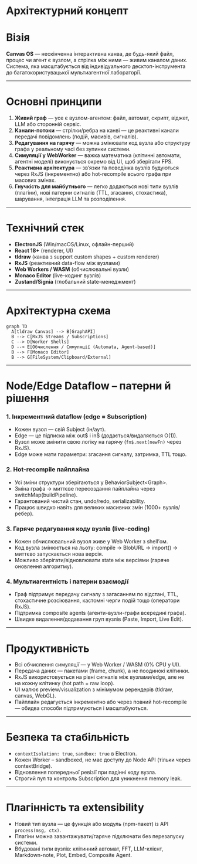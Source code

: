 # Архітектурний концепт

# Візія

**Canvas OS** — нескінченна інтерактивна канва, де будь-який файл, процес чи агент є вузлом, а стрілка між ними — живим каналом даних. Система, яка масштабується від індивідуального десктоп-інструмента до багатокористувацької мультиагентної лабораторії.

***

# Основні принципи

1. **Живий граф** — усе є вузлом-агентом: файл, автомат, скрипт, віджет, LLM або сторонній сервіс.
2. **Канали-потоки** — стрілки/ребра на канві — це реактивні канали передачі повідомлень (подій, масивів, сигналів).
3. **Редагування на гарячу** — можна змінювати код вузла або структуру графа у реальному часі без зупинки системи.
4. **Симуляції у WebWorker** — важка математика (клітинні автомати, агентні моделі) виконується окремо від UI, щоб зберігати FPS.
5. **Реактивна архітектура** — зв’язки та поведінка вузлів будуються через RxJS (інкрементно) або hot-recompile всього графа при масових змінах.
6. **Гнучкість для майбутнього** — легко додаються нові типи вузлів (плагіни), нові патерни сигналів (TTL, згасання, стохастика), шарування, інтеграція LLM та розподілення.

***

# Технічний стек

* **ElectronJS** (Win/macOS/Linux, офлайн-перший)
* **React 18+** (renderer, UI)
* **tldraw** (канва з support custom shapes + custom renderer)
* **RxJS** (реактивний data-flow між вузлами)
* **Web Workers / WASM** (обчислювальні вузли)
* **Monaco Editor** (live-кодинг вузлів)
* **Zustand/Signia** (глобальний state-менеджмент)

***

# Архітектурна схема

```mermaid
graph TD
  A[tldraw Canvas] --> B[GraphAPI]
  B --> C[RxJS Streams / Subscriptions]
  C --> D[Worker Shells]
  D --> E[Обчислення / Симуляції (Automata, Agent-based)]
  B --> F[Monaco Editor]
  B --> G[FileSystem/Clipboard/External]
```

***

# Node/Edge Dataflow – патерни й рішення

### 1. Інкрементний dataflow (edge = Subscription)

* Кожен вузол — свій Subject (ін/аут).
* Edge — це підписка між out\$ і in\$ (додається/видаляється O(1)).
* Вузол може змінити свою логіку на гарячу (`fn$.next(newFn)` через RxJS).
* Edge може мати параметри: згасання сигналу, затримка, TTL тощо.

### 2. Hot-recompile пайплайна

* Усі зміни структури зберігаються у BehaviorSubject\<Graph>.
* Зміна графа → миттєве пересоздання пайплайна через switchMap(buildPipeline).
* Гарантований чистий стан, undo/redo, serializability.
* Працює швидко навіть для великих масивних змін (1000+ вузлів/ребер).

### 3. Гаряче редагування коду вузлів (live-coding)

* Кожен обчислювальний вузол живе у Web Worker з shell’ом.
* Код вузла змінюється на льоту: compile → BlobURL → import() → миттєво запускається нова версія.
* Можливо зберігати/відновлювати state між версіями (гаряче оновлення алгоритму).

### 4. Мультиагентність і патерни взаємодії

* Граф підтримує передачу сигналу з загасанням по відстані, TTL, стохастичне розсіювання, кастомні черги подій тощо (оператори RxJS).
* Підтримка composite agents (агенти-вузли-графи всередині графа).
* Швидке видалення/додавання груп вузлів (Paste, Import, Live Edit).

***

# Продуктивність

* Всі обчислення симуляції — у Web Worker / WASM (0% CPU у UI).
* Передача даних — пакетами (frame, chunk), а не поодинокі клітинки.
* RxJS використовується на рівні сигналів між вузлами/edge, але не на кожну клітинку (hot path = raw loop).
* UI малює preview/visualization з мінімумом ререндерів (tldraw, canvas, WebGL).
* Пайплайн редагується інкрементно або через повний hot-recompile — обидва способи підтримуються і масштабуються.

***

# Безпека та стабільність

* `contextIsolation: true`, `sandbox: true` в Electron.
* Кожен Worker – sandboxed, не має доступу до Node API (тільки через contextBridge).
* Відновлення попередньої ревізії при падінні коду вузла.
* Строгий пул та контроль Subscription для уникнення memory leak.

***

# Плагінність та extensibility

* Новий тип вузла — це функція або модуль (npm-пакет) із API `process(msg, ctx)`.
* Плагіни можна завантажувати/гаряче підключати без перезапуску системи.
* Вбудовані типи вузлів: клітинний автомат, FFT, LLM-клієнт, Markdown-note, Plot, Embed, Composite Agent.
